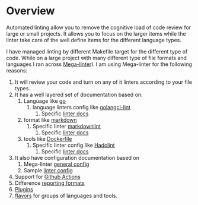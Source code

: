 # Overview

Automated linting allow you to remove the cognitive load of code review for
large or small projects. It allows you to focus on the larger items while
the linter take care of the well define items for the different language types.

I have managed linting by different Makefile target for the different type of
code.  While on a large project with many different type of file formats and
languages I ran across [Mega-linter](https://github.com/megalinter/megalinter)I.
I am using Mega-linter for the following reasons:

1. It will review your code and turn on any of it linters according to your file types.
2. It has a well layered set of documentation based on:
   1. Language like [go](https://github.com/megalinter/megalinter/blob/main/docs/descriptors/go.md#readme)
      1. language linters config like [golangci-lint](https://github.com/megalinter/megalinter/blob/main/docs/descriptors/go_golangci_lint.md)
         1. Specific [linter docs](https://golangci-lint.run/)
   2. format like [markdown](https://github.com/megalinter/megalinter/blob/main/docs/descriptors/markdown.md#readme)
      1. Specific linter [markdownlint](https://github.com/megalinter/megalinter/blob/main/docs/descriptors/markdown_markdownlint.md)
         1. Specific [linter docs](https://github.com/DavidAnson/markdownlint#readme)
   3. tools like [Dockerfile](https://github.com/megalinter/megalinter/blob/main/docs/descriptors/dockerfile.md#readme)
      1. Specific linter config like [Hadolint](https://github.com/megalinter/megalinter/blob/main/docs/descriptors/dockerfile_hadolint.md)
         1. Specific [linter docs](https://github.com/hadolint/hadolint#readme)
3. It also have configuration documentation based on
   1. Mega-linter [general config](https://github.com/megalinter/megalinter#common-variables)
   2. Sample [linter config](https://github.com/megalinter/megalinter/tree/main/TEMPLATES)
4. Support for [Github Actions](https://raw.githubusercontent.com/megalinter/megalinter/main/TEMPLATES/mega-linter.yml)
5. Difference [reporting formats](https://github.com/megalinter/megalinter#reporters)
6. [Plugins](https://github.com/megalinter/megalinter#reporters)
7. [flavors](https://github.com/megalinter/megalinter#flavors) for groups of languages and tools.
